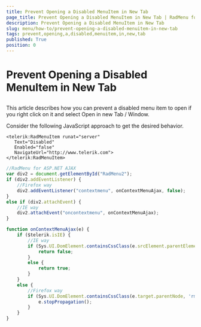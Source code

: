 ```yaml
---
title: Prevent Opening a Disabled MenuItem in New Tab
page_title: Prevent Opening a Disabled MenuItem in New Tab | RadMenu for ASP.NET AJAX Documentation
description: Prevent Opening a Disabled MenuItem in New Tab
slug: menu/how-to/prevent-opening-a-disabled-menuitem-in-new-tab
tags: prevent,opening,a,disabled,menuitem,in,new,tab
published: True
position: 0
---
```


# Prevent Opening a Disabled MenuItem in New Tab

## 

This article describes how you can prevent a disabled menu item to open if you right click on it and select Open in new Tab / Window.

Consider the following JavaScript approach to get the desired behavior.

````ASPNET
<telerik:RadMenuItem runat="server"  
   Text="Disabled"  
   Enabled="false"  
   NavigateUrl="http://www.telerik.com">
</telerik:RadMenuItem> 
````


````JavaScript
//RadMenu for ASP.NET AJAX
var div2 = document.getElementById("RadMenu2");
if (div2.addEventListener) {
    //Firefox way
    div2.addEventListener("contextmenu", onContextMenuAjax, false);
}
else if (div2.attachEvent) {
    //IE way
    div2.attachEvent("oncontextmenu", onContextMenuAjax);
}

function onContextMenuAjax(e) {
    if ($telerik.isIE) {
        //IE way
        if (Sys.UI.DomElement.containsCssClass(e.srcElement.parentElement, 'rmDisabled')) {
            return false;
        }
        else {
            return true;
        }
    }
    else {
        //Firefox way
        if (Sys.UI.DomElement.containsCssClass(e.target.parentNode, 'rmDisabled')) {
            e.stopPropagation();
        }
    }
}
````




